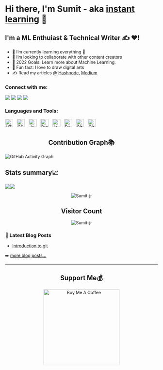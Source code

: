 # Hi there, I'm Sumit - aka [instant learning](https://www.youtube.com/channel/UCPIXa3qnZ4GRpZGxNa5SR5Q) 👋 

## I'm a ML Enthuiast & Technical Writer ✍  ❤!
- 🌱 I’m currently learning everything 🤣
- 👯 I’m looking to collaborate with other content creators
- 🥅 2022 Goals: Learn more about Machine Learning.
- 🎨 Fun fact: I love to draw digital arts
- ✍ Read my articles @ [Hashnode](https://sumitsahjr.hashnode.dev/), [Medium](https://medium.com/@er.sumitsah)

### Connect with me:

<p align="left">  
<a href="https://twitter.com/SumitSah_jr" target="blank"><img src="https://img.icons8.com/color/35/000000/twitter--v2.png"/></a>
<a href="https://linkedin.com/in/Sumit-prasad-sah/![image](https://user-images.githubusercontent.com/81641001/172227677-d10f3afa-d000-45c4-ab56-6dfeb09730c2.png)
" target="blank"><img src="https://img.icons8.com/color/35/000000/linkedin.png"/></a>
<a href="https://www.youtube.com/channel/UCPIXa3qnZ4GRpZGxNa5SR5Q" target="blank"><img src="https://img.icons8.com/color/35/000000/youtube-play.png"/></a>
<a href="mailto:sahsumit@gmail.com" target="blank"><img src="https://img.icons8.com/color/35/000000/gmail.png"/></a>
</p>

### Languages and Tools:

<img align="left" alt="HTML5" width="26px" src="https://cdn.jsdelivr.net/gh/devicons/devicon/icons/html5/html5-original.svg" style="padding-right:10px;" />
<img align="left" alt="CSS3" width="26px" src="https://cdn.jsdelivr.net/gh/devicons/devicon/icons/css3/css3-original.svg" style="padding-right:10px;" />
<img align="left" alt="JavaScript" width="26px" src="https://cdn.jsdelivr.net/gh/devicons/devicon/icons/javascript/javascript-original.svg" style="padding-right:10px;" />
<img align="left" alt="Python" width="26px" src="https://cdn.jsdelivr.net/gh/devicons/devicon/icons/python/python-original.svg"  style="padding-right:10px;" />
<img align="left" alt="Java" width="26px" src="https://cdn.jsdelivr.net/gh/devicons/devicon/icons/java/java-original.svg" style="padding-right:10px;" />
<img align="left" alt="Docker" width="26px" src="https://cdn.jsdelivr.net/gh/devicons/devicon/icons/docker/docker-original-wordmark.svg"  style="padding-right:10px;" />
<img align="left" alt="GitHub" width="26px" src="https://user-images.githubusercontent.com/3369400/139448065-39a229ba-4b06-434b-bc67-616e2ed80c8f.png" style="padding-right:10px;" />
<img align="left" alt="Git" width="26px" src="https://cdn.jsdelivr.net/gh/devicons/devicon/icons/git/git-original.svg" style="padding-right:10px;" />
<br />
<br />

### <h2 align="center">Contribution Graph📚</h2>

![GitHub Activity Graph](https://activity-graph.herokuapp.com/graph?username=Sumit-jr&theme=dracula&hide_border=true)

## Stats summary📈
 
<div style="display: flex; flex-direction: row;">
 <img class="img" src="https://github-readme-stats.vercel.app/api/top-langs/?username=Sumit-jr&theme=radical&layout=compact" />
 <img class="img" src="https://github-readme-stats.vercel.app/api?username=Sumit-jr&show_icons=true&theme=radical" />
</div>
<p align="center">
 <img class="img" src="https://github-readme-streak-stats.herokuapp.com/?user=Sumit-jr&theme=highcontrast&hide_border=true" alt="Sumit-jr" />
</p>
 
### <h2 align="center">Visitor Count</h2>
 <p align="center"> 
 <img src="https://profile-counter.glitch.me/{Sumit-jr}/count.svg" alt="Sumit-jr" />
</p>

### 📕 Latest Blog Posts

<!-- BLOG-POST-LIST:START -->
- [Introduction to git](https://medium.com/@er.sumitsah/introduction-to-git-30abde567749)
<!-- BLOG-POST-LIST:END -->

➡️ [more blog posts...](https://medium.com/@er.sumitsah)

<!-- BLOG-POST-LIST:END -->

---

### <h2 align="center">Support Me💰</h2>

 <p align="center"> 
<a href="https://www.buymeacoffee.com/sumits" target="_blank"><img src="https://cdn.buymeacoffee.com/buttons/v2/default-yellow.png" alt="Buy Me A Coffee" width="250" ></a>
</p>
